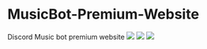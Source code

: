 # MusicBot-Premium-Website
Discord Music bot premium website
<img src="https://cdn.discordapp.com/attachments/652931196774252574/844536029058826240/unknown.png">
<img src="https://cdn.discordapp.com/attachments/652931196774252574/844536207954542602/unknown.png">
<img src="https://cdn.discordapp.com/attachments/652931196774252574/844536322537816074/unknown.png">
